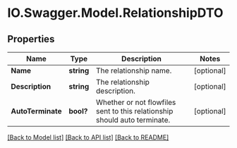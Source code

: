 # IO.Swagger.Model.RelationshipDTO
## Properties

Name | Type | Description | Notes
------------ | ------------- | ------------- | -------------
**Name** | **string** | The relationship name. | [optional] 
**Description** | **string** | The relationship description. | [optional] 
**AutoTerminate** | **bool?** | Whether or not flowfiles sent to this relationship should auto terminate. | [optional] 

[[Back to Model list]](../README.md#documentation-for-models) [[Back to API list]](../README.md#documentation-for-api-endpoints) [[Back to README]](../README.md)

